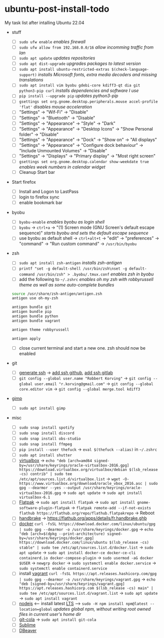 # ubuntu-post-install-todo

My task list after intalling Ubuntu 22.04

-   stuff

    -   [ ] `sudo ufw enable` _enables firewall_
    -   [ ] `sudo ufw allow from 192.168.0.0/16` _allow incomming traffic from lan_ 
    -   [ ] `sudo apt update` _updates repositories_
    -   [ ] `sudo apt dist-upgrade` _upgrades packages to latest version_
    -   [ ] `sudo apt install ubuntu-restricted-extras $(check-language-support)` _installs Microsoft fonts, extra media decoders and missing translations_
    -   [ ] `sudo apt install vim byobu gdebi-core kdiff3-qt dia git python3-pip curl` _installs dependencies and software I use_
    -   [ ] `pip install --upgrade pip` _updates python3-pip_
    -   [ ] `gsettings set org.gnome.desktop.peripherals.mouse accel-profile 'flat'` _disables mouse acceleration_
    -   [ ] "Settings" -> "Wif-Fi" -> "Disable"
    -   [ ] "Settings" -> "Bluetooth" -> "Disable"
    -   [ ] "Settings" -> "Appearance" -> "Style" -> "Dark"
    -   [ ] "Settings" -> "Appearance" -> "Desktop Icons" -> "Show Personal folder" -> "Disable"
    -   [ ] "Settings" -> "Appearance" -> "Dock" -> "Show on" -> "All displays"
    -   [ ] "Settings" -> "Appearance" -> "Configure dock behaviour" -> "Include Unmounted Volumes" -> "Disable"
    -   [ ] "Settings" -> "Displays" -> "Primary display" -> "Most right screen"
    -   [ ] `gsettings set org.gnome.desktop.calendar show-weekdate true` _enables week numbers in calendar widget_
    -   [ ] Cleanup Start bar

-   Start firefox

    -   [ ] Install and Logon to LastPass
    -   [ ] login to firefox sync
    -   [ ] enable bookmark bar

-   byobu

    -   [ ] `byobu-enable` _enables byobu as login shell_
    -   [ ] `byobu` -> `ctrl+a` -> "(1) Screen mode (GNU Screen's default escape sequence)" _starts byobu and sets the default escape sequence_
    -   [ ] use byobu as default shell -> `ctrl+alt+t` -> "edit" -> "preferences" -> "command" -> "Run custom command" -> `/usr/bin/byobu`

-   zsh

    -   [ ] `sudo apt install zsh-antigen` _installs zsh-antigen_
    -   [ ] `printf "set -g default-shell /usr/bin/zsh\nset -g default-command /usr/bin/zsh" > .byobu/.tmux.conf` _enables zsh in byobu_
    -   [ ] add the following to `~/.zshrc` _enables oh my zsh with robbyrussell theme as well as some auto-complete bundles_

    ```bash
    source /usr/share/zsh-antigen/antigen.zsh
    antigen use oh-my-zsh

    antigen bundle git
    antigen bundle pip
    antigen bundle python
    antigen bundle vagrant

    antigen theme robbyrussell

    antigen apply
    ```
    -   [ ] close current terminal and start a new one. zsh should now be enabled

-   git

    -   [ ] [generate ssh](https://gist.github.com/robkorv/592b46e8ff9742d74ca4a3f894857dee) -> [add ssh github](https://github.com/settings/ssh), [add ssh gitlab](https://gitlab.com/profile/keys)
    -   [ ] `git config --global user.name "Robbert Korving"` -> `git config --global user.email "r.korving@gmail.com"` -> `git config --global core.editor vim` -> `git config --global merge.tool kdiff3`

-   [gimp](http://www.gimp.org/)

    -   [ ] `sudo apt install gimp`

-   misc
    -   [ ] `sudo snap install spotify`
    -   [ ] `sudo snap install discord`
    -   [ ] `sudo snap install obs-studio`
    -   [ ] `sudo snap install ffmpeg`
    -   [ ] `pip install --user thefuck` -> `eval $(thefuck --alias)` in `~/.zshrc`
    -   [ ] `sudo apt install shutter`
    -   [ ] [virtualbox](https://www.virtualbox.org/wiki/Linux_Downloads#Debian-basedLinuxdistributions) -> `echo "deb [arch=amd64 signed-by=/usr/share/keyrings/oracle-virtualbox-2016.gpg] https://download.virtualbox.org/virtualbox/debian $(lsb_release -cs) contrib" | sudo tee /etc/apt/sources.list.d/virtualbox.list` -> `wget -O- https://www.virtualbox.org/download/oracle_vbox_2016.asc | sudo gpg --dearmor --yes --output /usr/share/keyrings/oracle-virtualbox-2016.gpg` -> `sudo apt update` -> `sudo apt install virtualbox-6.1`
    -   [ ] [Flatpak](https://flatpak.org/setup/Ubuntu) -> `sudo apt install flatpak` -> `sudo apt install gnome-software-plugin-flatpak` -> `flatpak remote-add --if-not-exists flathub https://flathub.org/repo/flathub.flatpakrepo` -> Reboot
    -   [ ] [handbrake](https://handbrake.fr/) -> https://flathub.org/apps/details/fr.handbrake.ghb
    -   [ ] [docker](https://docs.docker.com/engine/install/ubuntu/#install-using-the-repository) `curl -fsSL https://download.docker.com/linux/ubuntu/gpg | sudo gpg --dearmor -o /usr/share/keyrings/docker.gpg` -> `echo "deb [arch=$(dpkg --print-architecture) signed-by=/usr/share/keyrings/docker.gpg] https://download.docker.com/linux/ubuntu $(lsb_release -cs) stable" | sudo tee /etc/apt/sources.list.d/docker.list` -> `sudo apt update` -> `sudo apt install docker-ce docker-ce-cli containerd.io docker-compose-plugin` -> `sudo usermod -aG docker $USER` -> `newgrp docker` -> `sudo systemctl enable docker.service` -> `sudo systemctl enable containerd.service`
    -   [ ] install [vagrant](https://www.vagrantup.com/downloads.html) `curl -fsSL https://apt.releases.hashicorp.com/gpg | sudo gpg --dearmor -o /usr/share/keyrings/vagrant.gpg` -> `echo "deb [signed-by=/usr/share/keyrings/vagrant.gpg] https://apt.releases.hashicorp.com $(lsb_release -cs) main" | sudo tee /etc/apt/sources.list.d/vagrant.list` -> `sudo apt update` -> `sudo apt install vagrant`
    -   [ ] [nodejs](https://github.com/nodesource/distributions/blob/master/README.md#debinstall) <-- install latest [LTS](https://nodejs.org/en/about/releases/) --> `sudo -H npm install npm@latest --location=global` _updates global npm, without writing root owned files in current user's home dir_
    -   [ ] [git-cola](https://git-cola.github.io/) -> `sudo apt install git-cola`
    -   [ ] [Sublime](https://www.sublimetext.com)
    -   [ ] [DBeaver](https://dbeaver.io/download/#ppa)
